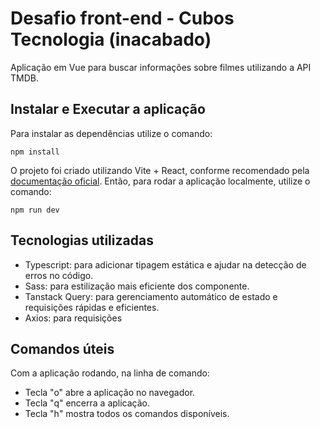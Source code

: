 # Desafio front-end - Cubos Tecnologia (inacabado)

Aplicação em Vue para buscar informações sobre filmes utilizando a API TMDB.

## Instalar e Executar a aplicação

Para instalar as dependências utilize o comando:

```console
npm install
```

O projeto foi criado utilizando Vite + React, conforme recomendado pela [documentação oficial](https://vuejs.org). Então, para rodar a aplicação localmente, utilize o comando:

```console
npm run dev
```

## Tecnologias utilizadas

- Typescript: para adicionar tipagem estática e ajudar na detecção de erros no código.
- Sass: para estilização mais eficiente dos componente.
- Tanstack Query: para gerenciamento automático de estado e requisições rápidas e eficientes.
- Axios: para requisições

## Comandos úteis

Com a aplicação rodando, na linha de comando:

- Tecla "o" abre a aplicação no navegador.
- Tecla "q" encerra a aplicação.
- Tecla "h" mostra todos os comandos disponíveis.
